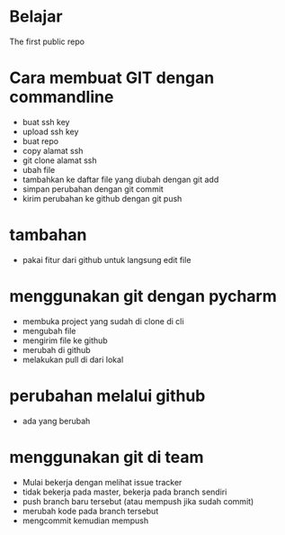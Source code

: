 # Belajar
The first public repo
# Cara membuat GIT dengan commandline
- buat ssh key
- upload ssh key
- buat repo
- copy alamat ssh
- git clone alamat ssh
- ubah file
- tambahkan ke daftar file yang diubah dengan git add
- simpan perubahan dengan git commit
- kirim perubahan ke github dengan git push

# tambahan
- pakai fitur dari github untuk langsung edit file

# menggunakan git dengan pycharm
- membuka project yang sudah di clone di cli
- mengubah file
- mengirim file ke github
- merubah di github
- melakukan pull di dari lokal

# perubahan melalui github
- ada yang berubah

# menggunakan git di team
- Mulai bekerja dengan melihat issue tracker
- tidak bekerja pada master, bekerja pada branch sendiri
- push branch baru tersebut (atau mempush jika sudah commit)
- merubah kode pada branch tersebut
- mengcommit kemudian mempush

